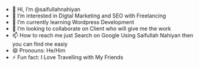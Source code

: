 - 👋 Hi, I’m @saifullahnahiyan
- 👀 I’m interested in Digtal Marketing and SEO with Freelancing
- 🌱 I’m currently learning Wordpress Development
- 💞️ I’m looking to collaborate on Client who will give me the work
- 📫 How to reach me just Search on Google Using Saifullah Nahiyan then you can find me easiy
- 😄 Pronouns: He/Him
- ⚡ Fun fact: I Love Travelling with My Friends

<!---
saifullahnahiyan/saifullahnahiyan is a ✨ special ✨ repository because its `README.md` (this file) appears on your GitHub profile.
You can click the Preview link to take a look at your changes.
--->
